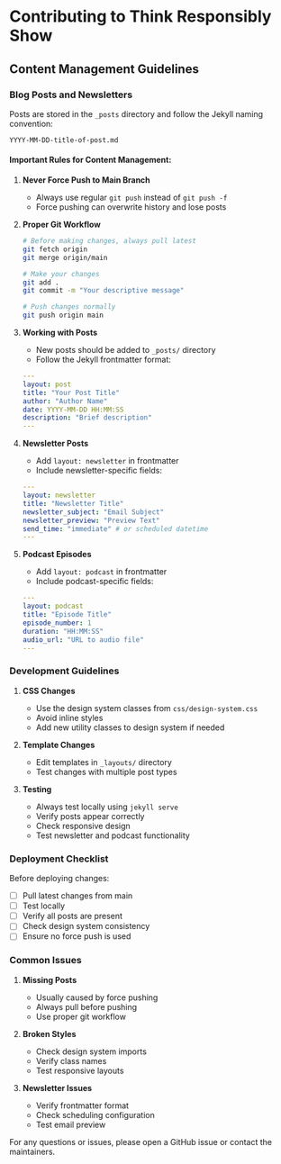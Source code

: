# Contributing to Think Responsibly Show

## Content Management Guidelines

### Blog Posts and Newsletters

Posts are stored in the `_posts` directory and follow the Jekyll naming convention:
```
YYYY-MM-DD-title-of-post.md
```

#### Important Rules for Content Management:

1. **Never Force Push to Main Branch**
   - Always use regular `git push` instead of `git push -f`
   - Force pushing can overwrite history and lose posts

2. **Proper Git Workflow**
   ```bash
   # Before making changes, always pull latest
   git fetch origin
   git merge origin/main

   # Make your changes
   git add .
   git commit -m "Your descriptive message"

   # Push changes normally
   git push origin main
   ```

3. **Working with Posts**
   - New posts should be added to `_posts/` directory
   - Follow the Jekyll frontmatter format:
   ```yaml
   ---
   layout: post
   title: "Your Post Title"
   author: "Author Name"
   date: YYYY-MM-DD HH:MM:SS
   description: "Brief description"
   ---
   ```

4. **Newsletter Posts**
   - Add `layout: newsletter` in frontmatter
   - Include newsletter-specific fields:
   ```yaml
   ---
   layout: newsletter
   title: "Newsletter Title"
   newsletter_subject: "Email Subject"
   newsletter_preview: "Preview Text"
   send_time: "immediate" # or scheduled datetime
   ---
   ```

5. **Podcast Episodes**
   - Add `layout: podcast` in frontmatter
   - Include podcast-specific fields:
   ```yaml
   ---
   layout: podcast
   title: "Episode Title"
   episode_number: 1
   duration: "HH:MM:SS"
   audio_url: "URL to audio file"
   ---
   ```

### Development Guidelines

1. **CSS Changes**
   - Use the design system classes from `css/design-system.css`
   - Avoid inline styles
   - Add new utility classes to design system if needed

2. **Template Changes**
   - Edit templates in `_layouts/` directory
   - Test changes with multiple post types

3. **Testing**
   - Always test locally using `jekyll serve`
   - Verify posts appear correctly
   - Check responsive design
   - Test newsletter and podcast functionality

### Deployment Checklist

Before deploying changes:
- [ ] Pull latest changes from main
- [ ] Test locally
- [ ] Verify all posts are present
- [ ] Check design system consistency
- [ ] Ensure no force push is used

### Common Issues

1. **Missing Posts**
   - Usually caused by force pushing
   - Always pull before pushing
   - Use proper git workflow

2. **Broken Styles**
   - Check design system imports
   - Verify class names
   - Test responsive layouts

3. **Newsletter Issues**
   - Verify frontmatter format
   - Check scheduling configuration
   - Test email preview

For any questions or issues, please open a GitHub issue or contact the maintainers.
